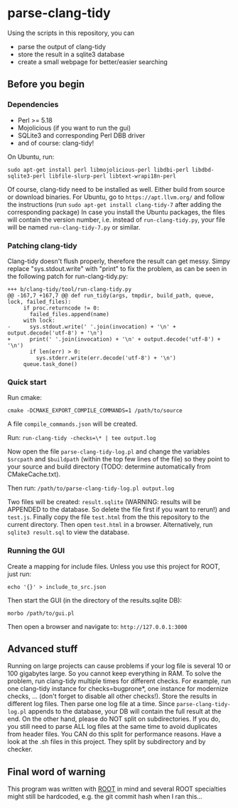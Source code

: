 # parse-clang-tidy

Using the scripts in this repository, you can

* parse the output of clang-tidy
* store the result in a sqlite3 database
* create a small webpage for better/easier searching

## Before you begin

### Dependencies
* Perl >= 5.18
* Mojolicious (if you want to run the gui)
* SQLite3 and corresponding Perl DBB driver
* and of course: clang-tidy!

On Ubuntu, run:

```
sudo apt-get install perl libmojolicious-perl libdbi-perl libdbd-sqlite3-perl libfile-slurp-perl libtext-wrapi18n-perl
```

Of course, clang-tidy need to be installed as well. Either build from source or download binaries. For Ubuntu, go to `https://apt.llvm.org/` and follow the instructions (run `sudo apt-get install clang-tidy-7` after adding the corresponding package) In case you install the Ubuntu packages, the files will contain the version number, i.e. instead of `run-clang-tidy.py`, your file will be named `run-clang-tidy-7.py` or similar.

### Patching clang-tidy

Clang-tidy doesn't flush properly, therefore the result can get messy. Simpy replace "sys.stdout.write" with "print" to fix the problem, as can be seen in the following patch for run-clang-tidy.py:

```
+++ b/clang-tidy/tool/run-clang-tidy.py
@@ -167,7 +167,7 @@ def run_tidy(args, tmpdir, build_path, queue, lock, failed_files):
     if proc.returncode != 0:
       failed_files.append(name)
     with lock:
-      sys.stdout.write(' '.join(invocation) + '\n' + output.decode('utf-8') + '\n')
+      print(' '.join(invocation) + '\n' + output.decode('utf-8') + '\n')
       if len(err) > 0:
         sys.stderr.write(err.decode('utf-8') + '\n')
     queue.task_done()
```

### Quick start

Run cmake:

`cmake -DCMAKE_EXPORT_COMPILE_COMMANDS=1 /path/to/source`

A file `compile_commands.json` will be created.

Run: `run-clang-tidy -checks=\* | tee output.log`

Now open the file `parse-clang-tidy-log.pl` and change the variables `$srcpath` and `$buildpath` (within the top few lines of the file) so they point to your source and build directory (TODO: determine automatically from CMakeCache.txt).

Then run: `/path/to/parse-clang-tidy-log.pl output.log`

Two files will be created: `result.sqlite` (WARNING: results will be APPENDED to the database. So delete the file first if you want to rerun!) and `test.js`.
Finally copy the file `test.html` from the this repository to the current directory. Then open `test.html` in a browser.
Alternatively, run `sqlite3 result.sql` to view the database.


### Running the GUI

Create a mapping for include files. Unless you use this project for ROOT, just run:

`echo '{}' > include_to_src.json`

Then start the GUI (in the directory of the results.sqlite DB):

`morbo /path/to/gui.pl`

Then open a browser and navigate to: `http://127.0.0.1:3000`

## Advanced stuff

Running on large projects can cause problems if your log file is several 10 or 100 gigabytes large. So you cannot keep everything in RAM. To solve the problem, run clang-tidy multiple times for different checks. For example, run one clang-tidy instance for checks=bugprone*, one instance for modernize checks, ... (don't forget to disable all other checks!). Store the results in different log files. Then parse one log file at a time. Since `parse-clang-tidy-log.pl` appends to the database, your DB will contain the full result at the end. On the other hand, please do NOT split on subdirectories. If you do, you still need to parse ALL log files at the same time to avoid duplicates from header files. You CAN do this split for performance reasons. Have a look at the .sh files in this project. They split by subdirectory and by checker.

## Final word of warning

This program was written with [ROOT](https://root.cern.ch) in mind and several ROOT specialties might still be hardcoded, e.g. the git commit hash when I ran this...
